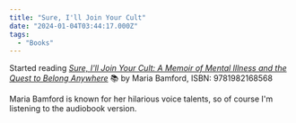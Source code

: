 ```yaml
---
title: "Sure, I'll Join Your Cult"
date: "2024-01-04T03:44:17.000Z"
tags: 
  - "Books"
---
```


Started reading _[Sure, I'll Join Your Cult: A Memoir of Mental Illness and the Quest to Belong Anywhere](https://micro.blog/books/9781982168568)_ 📚 by Maria Bamford, ISBN: 9781982168568

Maria Bamford is known for her hilarious voice talents, so of course I'm listening to the audiobook version.
